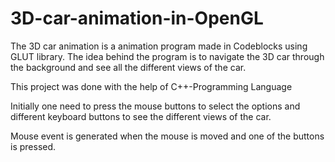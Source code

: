 # 3D-car-animation-in-OpenGL
The 3D car animation is a animation program made in Codeblocks using GLUT library. The idea behind the program is to navigate the 3D car through the background and see all the different views of the car.

This project was done with the help of C++-Programming Language

Initially one need to press the mouse buttons to select the options
and different keyboard buttons to see the different views of the car. 

Mouse event is generated when the mouse is moved and one of the buttons is pressed.
